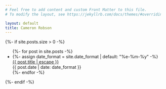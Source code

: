 ```yaml
---
# Feel free to add content and custom Front Matter to this file.
# To modify the layout, see https://jekyllrb.com/docs/themes/#overriding-theme-defaults

layout: default
title: Cameron Robson
---
```

{%- if site.posts.size > 0 -%}
<ul class="posts">
	{%- for post in site.posts -%}
	<li class="post-teaser-container">
		{%- assign date_format = site.date_format | default: "%e-%m-%y" -%}
		<div>
			<a class="post-teaser-title" href="{{ post.url | relative_url }}">
				{{ post.title | escape }}
			</a>
		</div>
		<time class="post-date">{{ post.date | date: date_format }}</time>
	</li>
	{%- endfor -%}
</ul>
{%- endif -%}
